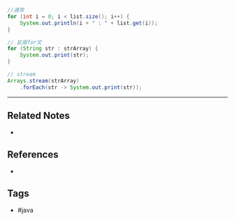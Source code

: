 ```java
//通常
for (int i = 0; i < list.size(); i++) {  
	System.out.println(i + " : " + list.get(i));  
}    

// 拡張for文
for (String str : strArray) {  
	System.out.print(str);  
}

// stream
Arrays.stream(strArray)
	.forEach(str -> System.out.print(str));

```

---
## Related Notes
- 

## References
- 

## Tags
- #java 